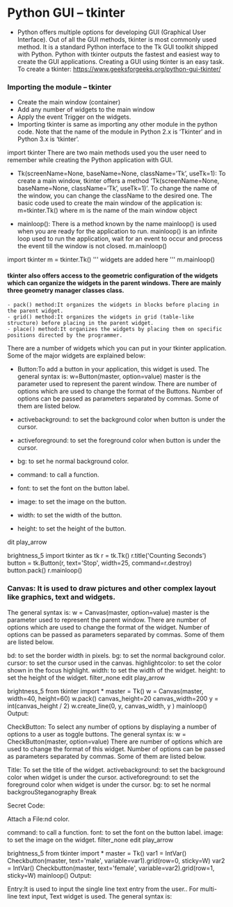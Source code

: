 # Python GUI – tkinter
- Python offers multiple options for developing GUI (Graphical User Interface). Out of all the GUI methods, tkinter is most commonly used method. It is a standard Python interface to the Tk GUI toolkit shipped with Python. Python with tkinter outputs the fastest and easiest way to create the GUI applications. Creating a GUI using tkinter is an easy task.
To create a tkinter:
https://www.geeksforgeeks.org/python-gui-tkinter/

### Importing the module – tkinter
- Create the main window (container)
- Add any number of widgets to the main window
- Apply the event Trigger on the widgets.
- Importing tkinter is same as importing any other module in the python code. Note that the name of the module in Python 2.x is ‘Tkinter’ and in Python 3.x is ‘tkinter’.

import tkinter
There are two main methods used you the user need to remember while creating the Python application with GUI.



- Tk(screenName=None,  baseName=None,  className=’Tk’,  useTk=1): To create a main window, tkinter offers a method ‘Tk(screenName=None,  baseName=None,  className=’Tk’,  useTk=1)’. To change the name of the window, you can change the className to the desired one. The basic code used to create the main window of the application is:
m=tkinter.Tk() where m is the name of the main window object

- mainloop(): There is a method known by the name mainloop() is used when you are ready for the application to run. mainloop() is an infinite loop used to run the application, wait for an event to occur and process the event till the window is not closed.
m.mainloop()


import tkinter
m = tkinter.Tk()
'''
widgets are added here
'''
m.mainloop()


#### tkinter also offers access to the geometric configuration of the widgets which can organize the widgets in the parent windows. There are mainly three geometry manager classes class.

    - pack() method:It organizes the widgets in blocks before placing in the parent widget.
    - grid() method:It organizes the widgets in grid (table-like structure) before placing in the parent widget.
    - place() method:It organizes the widgets by placing them on specific positions directed by the programmer.


There are a number of widgets which you can put in your tkinter application. Some of the major widgets are explained below:

- Button:To add a button in your application, this widget is used.
The general syntax is:
w=Button(master, option=value)
master is the parameter used to represent the parent window.
There are number of options which are used to change the format of the Buttons. Number of options can be passed as parameters separated by commas. Some of them are listed below.

- activebackground: to set the background color when button is under the cursor.
- activeforeground: to set the foreground color when button is under the cursor.
- bg: to set he normal background color.
- command: to call a function.
- font: to set the font on the button label.
- image: to set the image on the button.
- width: to set the width of the button.
- height: to set the height of the button.


dit
play_arrow

brightness_5
import tkinter as tk
r = tk.Tk()
r.title('Counting Seconds')
button = tk.Button(r, text='Stop', width=25, command=r.destroy)
button.pack()
r.mainloop()


### Canvas: It is used to draw pictures and other complex layout like graphics, text and widgets.
The general syntax is:
w = Canvas(master, option=value)
master is the parameter used to represent the parent window.
There are number of options which are used to change the format of the widget. Number of options can be passed as parameters separated by commas. Some of them are listed below.

bd: to set the border width in pixels.
bg: to set the normal background color.
cursor: to set the cursor used in the canvas.
highlightcolor: to set the color shown in the focus highlight.
width: to set the width of the widget.
height: to set the height of the widget.
filter_none
edit
play_arrow

brightness_5
from tkinter import *
master = Tk()
w = Canvas(master, width=40, height=60)
w.pack()
canvas_height=20
canvas_width=200
y = int(canvas_height / 2)
w.create_line(0, y, canvas_width, y )
mainloop()
Output:


CheckButton: To select any number of options by displaying a number of options to a user as toggle buttons. The general syntax is:
w = CheckButton(master, option=value)
There are number of options which are used to change the format of this widget. Number of options can be passed as parameters separated by commas. Some of them are listed below.

Title: To set the title of the widget.
activebackground: to set the background color when widget is under the cursor.
activeforeground: to set the foreground color when widget is under the cursor.
bg: to set he normal backgrouSteganography
Break

Secret Code:

Attach a File:nd color.

command: to call a function.
font: to set the font on the button label.
image: to set the image on the widget.
filter_none
edit
play_arrow

brightness_5
from tkinter import *
master = Tk()
var1 = IntVar()
Checkbutton(master, text='male', variable=var1).grid(row=0, sticky=W)
var2 = IntVar()
Checkbutton(master, text='female', variable=var2).grid(row=1, sticky=W)
mainloop()
Output:


Entry:It is used to input the single line text entry from the user.. For multi-line text input, Text widget is used.
The general syntax is: